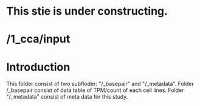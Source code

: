 # This stie is under constructing.
# /1_cca/input
# Introduction
This folder consist of two subfloder: "/_basepair" and "/_metadata". Folder /_basepair consist of data table of TPM/count of each cell lines. Folder "/_metadata" consist of meta data for this study.